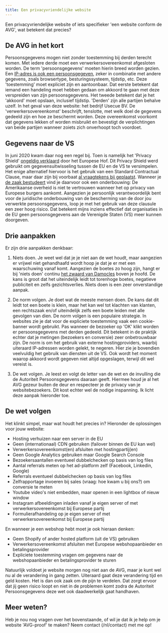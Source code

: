 ```yaml
---
title: Een privacyvriendelijke website
---
```


Een privacyvriendelijke website of iets specifieker 'een website conform de AVG', wat betekent dat precies? 

## De AVG in het kort

Persoonsgegevens mogen niet zonder toestemming bij derden terecht komen. Met iedere derde moet een verwerkersovereenkomst afgesloten worden. De term 'persoonsgegevens' moeten hierin breed worden gezien. Een [IP-adres is ook een persoonsgegeven](https://ciberjuristen.nl/ip-adres-is-persoonsgegeven/), zeker in combinatie met andere gegevens, zoals browsertype, besturingssysteem, tijdstip, etc. Deze 'toestemming' moet expliciet zijn en aantoonbaar. Dat eerste betekent dat iemand een handeling moet hebben gedaan om akkoord te gaan met deze verspreiden van zijn persoonsgegevens. Het tweede betekent dat je het 'akkoord' moet opslaan, inclusief tijdstip. 'Derden' zijn alle partijen behalve uzelf. In het geval van deze website: het bedrijf Usecue BV. De 'verwerkersovereenkomst' beschrijft, tenslotte, met welk doel de gegevens gedeeld zijn en hoe ze beschermt worden. Deze overeenkomst voorkomt dat gegevens lekken of worden misbruikt en bevestigt de verplichtingen van beide partijen wanneer zoiets zich onverhoopt toch voordoet.

## Gegevens naar de VS

In juni 2020 kwam daar nog een regel bij. Toen is namelijk het 'Privacy Shield' [ongeldig verklaard](https://autoriteitpersoonsgegevens.nl/nl/nieuws/privacy-shield-voor-doorgifte-naar-vs-ongeldig-verklaard) door het Europese Hof. Dit Privacy Shield werd gebruikt om gegevensuitwisseling tussen de EU en de VS te versimpelen. Het enige alternatief hiervoor is het gebruik van een Standard Contractual Clause, maar daar zijn bij voorbaat [al vraagtekens bij geplaatst](https://en.wikipedia.org/wiki/EU%E2%80%93US_Privacy_Shield). Wanneer je [de zaak bestudeert](/blog/privacy-shield-ongeldig-hoe-nu-verder) vind je daarvoor ook een onderbouwing: De Amerikaanse overheid is niet te vertrouwen wanneer het op privacy van Europese burgers aankomt. Aangezien je persoonlijk verantwoordelijk bent voor de juridische onderbouwing van de bescherming van de door jou verwerkte persoonsgegevens, loop je met het gebruik van deze clausule een zeer hoog risico. Dat betekent mijns inziens effectief dat organisaties in de EU geen persoonsgegevens aan de Verenigde Staten (VS) meer kunnen doorgeven.

## Drie aanpakken

Er zijn drie aanpakken denkbaar:

1. Niets doen. Je weet wel dat je je niet aan de wet houdt, maar aangezien er vrijwel niet gehandhaafd wordt hoop je dat je er met een waarschuwing vanaf komt. Aangezien de boetes zo hoog zijn, hangt er bij 'niets doen' continu [het zwaard van Damocles](https://nl.wikipedia.org/wiki/Damocles) boven je hoofd. De kans is groot dat het uiteindelijk leidt tot torenhoge boetes, negatieve publiciteit en zelfs gezichtsverlies. Niets doen is een zeer onverstandige aanpak.

2. De norm volgen. Je doet wat de meeste mensen doen. De kans dat dit leidt tot een boete is klein, maar het kan wel tot klachten van klanten, een rechtszaak en/of uiteindelijk zelfs een boete leiden met alle gevolgen van dien. De norm volgen is een populaire strategie. In websites zie je dat voor de expliciete toestemming vaak een cookie-banner wordt gebruikt. Pas wanneer de bezoeker op 'OK' klikt worden er persoonsgegevens met derden gedeeld. Dit betekent in de praktijk echter dat je metingen (bezoekers en conversie) zeer onbetrouwbaar zijn. De norm is om het gebruik van externe hostingproviders, waarbij uiteraard IP-adressen worden gelekt, te negeren. Hier zie je bovendien veelvuldig het gebruik van diensten uit de VS. Ook wordt het moment waarop akkoord wordt gegeven niet altijd opgeslagen, terwijl dit wel vereist is.

3. De wet volgen. Je leest en volgt de letter van de wet en de invulling die de Autoriteit Persoonsgegevens daaraan geeft. Hiermee houd je al het AVG gezeur buiten de deur en respecteer je de privacy van je websitebezoekers. Dit kost echter wel de nodige inspanning. Ik licht deze aanpak hieronder toe.

## De wet volgen

Het klinkt simpel, maar wat houdt het precies in? Hieronder de oplossingen voor jouw website:

- Hosting verhuizen naar een server in de EU
- Geen (internationaal) CDN gebruiken (failover binnen de EU kan wel)
- Verwerkersovereenkomst(en) afsluiten met hostingpartij(en)
- Geen Google Analytics gebruiken maar Google Search Console
- Bezoekersaantallen eventueel dubbelchecken op basis van log files
- Aantal referrals meten op het ad-platform zelf (Facebook, Linkedin, Google)
- Referrals eventueel dubbelchecken op basis van log files
- Zelfrapportage invoeren bij sales (vraag: hoe kwam u bij ons?) om conversie te meten
- Youtube video's niet embedden, maar openen in een lightbox of nieuw window
- Instagram afbeeldingen inladen vanaf je eigen server of met verwerkersovereenkomst bij Europese partij
- Formulierafhandeling op je eigen server of met verwerkersovereenkomst bij Europese partij

En wanneer je een webshop hebt moet je ook hieraan denken:

- Geen Shopify of ander hosted platform (uit de VS) gebruiken
- Verwerkersovereenkomst afsluiten met Europese webshopaanbieder en betalingsprovider
- Expliciete toestemming vragen om gegevens naar de webshopaanbieder en betalingsprovider te sturen

Natuurlijk voldoet je website morgen nog niet aan de AVG, maar je kunt wel nu al de verandering in gang zetten. Uiteraard gaat deze verandering tijd en geld kosten. Het is dan ook zaak om de pijn te verdelen. Dat zorgt ervoor dat jij geen risico loopt en niet in de problemen komt zodra de Autoriteit Persoonsgegevens deze wet ook daadwerkelijk gaat handhaven.

## Meer weten?

Heb je nou nog vragen over het bovenstaande, of wil je dat ik je help om je website 'AVG-proof' te maken? Neem contact (/nl/contact) met me op!